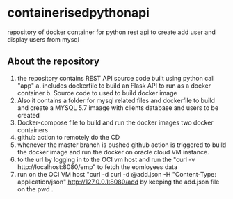 # containerisedpythonapi
repository of docker container for python rest api to create add user and display users from mysql  

About the repository
------------------------

1. the repository contains REST API source code built using python  call "app"
	a. includes dockerfile to build an Flask API to run as a docker container
	b. Source code to used to build docker image
2. Also it contains a folder for mysql related files and dockerfile to build and create a MYSQL 5.7 imaage with 
   clients database and users to be created
3. Docker-compose file to build and run  the docker  images two docker containers
4. github action to remotely do the CD 
5. whenever the master branch is pushed github action is triggered to build the docker image and run the docker on oracle cloud VM instance.
6. to the url by logging in to the OCI vm host and run the "curl -v http://localhost:8080/emp" to fetch the epmloyees data
7. run on the OCI VM host "curl -d curl -d @add.json -H "Content-Type: application/json" http://127.0.0.1:8080/add 
   by keeping the add.json file on the pwd .
